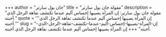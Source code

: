 +++
author = "جان بول سارتر"
title = "مقولة جان بول سارتر"
description = "مقولة جان بول سارتر: إن المرأة يصيبها إحساس أليم عندما تكتشف تفاهة الرجل الذي أحبته."
quote = '''إن المرأة يصيبها إحساس أليم عندما تكتشف تفاهة الرجل الذي أحبته.'''
slug = "إن-المرأة-يصيبها-إحساس-أليم-عندما-تكتشف-تفاهة-الرجل-الذي-أحبته"
+++
إن المرأة يصيبها إحساس أليم عندما تكتشف تفاهة الرجل الذي أحبته.

